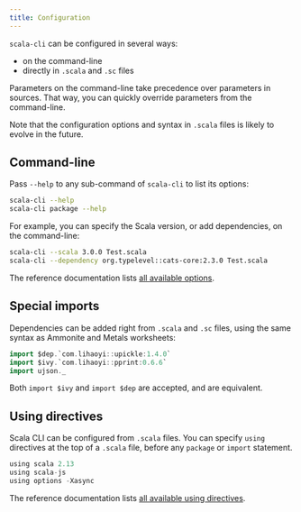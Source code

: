 ```yaml
---
title: Configuration
---
```


`scala-cli` can be configured in several ways:
- on the command-line
- directly in `.scala` and `.sc` files

Parameters on the command-line take precedence over parameters in sources.
That way, you can quickly override parameters from the command-line.

Note that the configuration options and syntax in `.scala` files is likely
to evolve in the future.

## Command-line

Pass `--help` to any sub-command of `scala-cli` to list its options:
```bash
scala-cli --help
scala-cli package --help
```

For example, you can specify the Scala version, or add dependencies, on the command-line:
```bash
scala-cli --scala 3.0.0 Test.scala
scala-cli --dependency org.typelevel::cats-core:2.3.0 Test.scala
```

The reference documentation lists [all available options](reference/cli-options.md).

## Special imports

Dependencies can be added right from `.scala` and `.sc` files, using the same
syntax as Ammonite and Metals worksheets:

```scala
import $dep.`com.lihaoyi::upickle:1.4.0`
import $ivy.`com.lihaoyi::pprint:0.6.6`
import ujson._
```

Both `import $ivy` and `import $dep` are accepted, and are equivalent.

## Using directives

Scala CLI can be configured from `.scala` files. You can specify `using` directives at the
top of a `.scala` file, before any `package` or `import` statement.

```scala
using scala 2.13
using scala-js
using options -Xasync
```

The reference documentation lists [all available using directives](reference/directives.md#using-directives).
